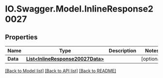 # IO.Swagger.Model.InlineResponse20027
## Properties

Name | Type | Description | Notes
------------ | ------------- | ------------- | -------------
**Data** | [**List&lt;InlineResponse20027Data&gt;**](InlineResponse20027Data.md) |  | [optional] 

[[Back to Model list]](../README.md#documentation-for-models) [[Back to API list]](../README.md#documentation-for-api-endpoints) [[Back to README]](../README.md)

